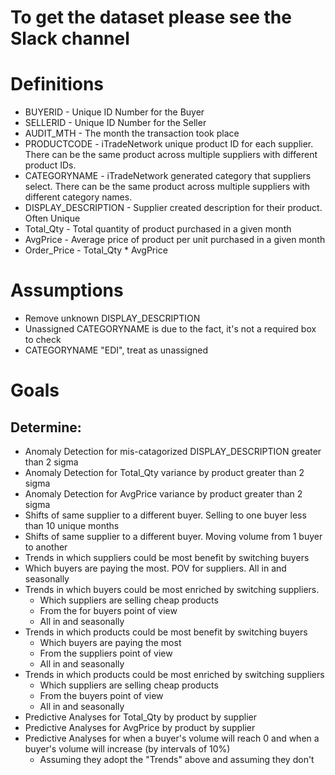 # **To get the dataset please see the Slack channel**

# Definitions
* BUYERID - Unique ID Number for the Buyer
* SELLERID - Unique ID Number for the Seller
* AUDIT_MTH - The month the transaction took place
* PRODUCTCODE - iTradeNetwork unique product ID for each supplier. There can be the same product across multiple suppliers with different product IDs.
* CATEGORYNAME - iTradeNetwork generated category that suppliers select. There can be the same product across multiple suppliers with different category names.
* DISPLAY_DESCRIPTION	- Supplier created description for their product. Often Unique
* Total_Qty	- Total quantity of product purchased in a given month
* AvgPrice	- Average price of product per unit purchased in a given month
* Order_Price - Total_Qty * AvgPrice

# Assumptions
* Remove unknown DISPLAY_DESCRIPTION
* Unassigned CATEGORYNAME is due to the fact, it's not a required box to check
* CATEGORYNAME "EDI", treat as unassigned

# Goals
## Determine:
* Anomaly Detection for mis-catagorized DISPLAY_DESCRIPTION greater than 2 sigma
* Anomaly Detection for Total_Qty variance by product greater than 2 sigma
* Anomaly Detection for AvgPrice variance by product greater than 2 sigma
* Shifts of same supplier to a different buyer. Selling to one buyer less than 10 unique months
* Shifts of same supplier to a different buyer. Moving volume from 1 buyer to another
* Trends in which suppliers could be most benefit by switching buyers
* Which buyers are paying the most. POV for suppliers. All in and seasonally
* Trends in which buyers could be most enriched by switching suppliers.
  * Which suppliers are selling cheap products
  * From the for buyers point of view
  * All in and seasonally
* Trends in which products could be most benefit by switching buyers
  * Which buyers are paying the most
  * From the suppliers point of view
  * All in and seasonally
* Trends in which products could be most enriched by switching suppliers
  * Which suppliers are selling cheap products
  * From the buyers point of view
  * All in and seasonally
* Predictive Analyses for Total_Qty by product by supplier
* Predictive Analyses for AvgPrice by product by supplier
* Predictive Analyses for when a buyer's volume will reach 0 and when a buyer's volume will increase (by intervals of 10%)
  * Assuming they adopt the "Trends" above and assuming they don't
